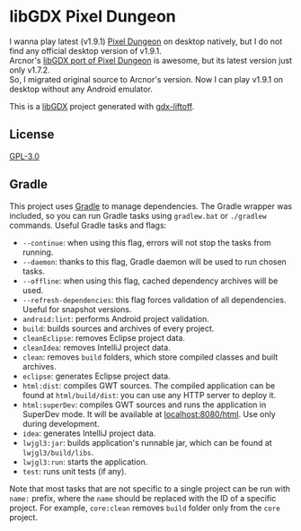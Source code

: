 # libGDX Pixel Dungeon
I wanna play latest (v1.9.1) [Pixel Dungeon](https://github.com/watabou/pixel-dungeon) on desktop natively, but I do not find any official desktop version of v1.9.1.  
Arcnor's [libGDX port of Pixel Dungeon](https://github.com/Arcnor/pixel-dungeon-gdx) is awesome, but its latest version just only v1.7.2.  
So, I migrated original source to Arcnor's version. Now I can play v1.9.1 on desktop without any Android emulator.

This is a [libGDX](https://libgdx.com/) project generated with [gdx-liftoff](https://github.com/tommyettinger/gdx-liftoff).

## License
[GPL-3.0](https://github.com/anyicomplex/libgdx-pixel-dungeon/blob/master/LICENSE)

## Gradle

This project uses [Gradle](http://gradle.org/) to manage dependencies.
The Gradle wrapper was included, so you can run Gradle tasks using `gradlew.bat` or `./gradlew` commands.
Useful Gradle tasks and flags:

- `--continue`: when using this flag, errors will not stop the tasks from running.
- `--daemon`: thanks to this flag, Gradle daemon will be used to run chosen tasks.
- `--offline`: when using this flag, cached dependency archives will be used.
- `--refresh-dependencies`: this flag forces validation of all dependencies. Useful for snapshot versions.
- `android:lint`: performs Android project validation.
- `build`: builds sources and archives of every project.
- `cleanEclipse`: removes Eclipse project data.
- `cleanIdea`: removes IntelliJ project data.
- `clean`: removes `build` folders, which store compiled classes and built archives.
- `eclipse`: generates Eclipse project data.
- `html:dist`: compiles GWT sources. The compiled application can be found at `html/build/dist`: you can use any HTTP server to deploy it.
- `html:superDev`: compiles GWT sources and runs the application in SuperDev mode. It will be available at [localhost:8080/html](http://localhost:8080/html). Use only during development.
- `idea`: generates IntelliJ project data.
- `lwjgl3:jar`: builds application's runnable jar, which can be found at `lwjgl3/build/libs`.
- `lwjgl3:run`: starts the application.
- `test`: runs unit tests (if any).

Note that most tasks that are not specific to a single project can be run with `name:` prefix, where the `name` should be replaced with the ID of a specific project.
For example, `core:clean` removes `build` folder only from the `core` project.
